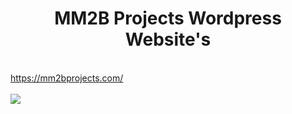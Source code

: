 <center><h1>MM2B Projects Wordpress Website's</h1></center>
<br />
<a href="https://mm2bprojects.com/" target="_blank"> https://mm2bprojects.com/ <br/></a> <br/>
<img src="./MM2B Projects.png" />
